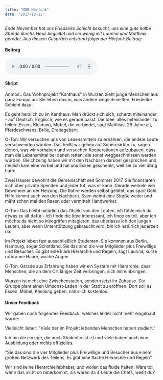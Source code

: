 ```yaml
---
title: "MDR Hörfunk"
date: "2017-12-12"
---
```


*Ende November hat uns Friederike Schicht besucht, uns eine gute halbe Stunde durchs Haus begleitet und ein wenig mit Laurina und Matthias geredet. Aus diesem Gespräch entstand folgender Hörfunk Beitrag:*

#### Beitrag
![MDR Beitrag: Die Upcycling WG](/media/2017-12-12_mdr-upcycling-wg.mp3)

#### Skript
Anmod.: Das Wohnprojekt "Kanthaus" in Wurzen zieht junge Menschen aus ganz Europa an. Sie leben davon, was andere wegschmeißen. Friederike Schicht dazu:

Es geht herzlich zu im Kanthaus.
Man drückt sich sich, scherzt miteinander - auf Deutsch, Englisch, wie es gerade passt.
Die Idee, alles miteinander zu teilen: Essen, Kleidung, Möbel, die verbindet, sagt Matthias, 29 Jahre alt, Pferdeschwanz, Brille, Dreitagebart:

O-Ton: Wir versuchen uns von Lebensmitteln zu ernähren, die andere Leute verschwenden würden.
Das heißt wir gehen auf Supermärkte zu, sagen denen, was wir vorhaben und versuchen Kooperationen aufzubauen, dass man die Lebensmittel bei denen retten, die sonst weggeschmissen werden würden.
Gleichzeitig haben wir mit den Nachbarn darüber gesprochen und neulich kam eine vorbei und hat uns Essen geschenkt, weil sie zu viel übrig hatte.

Zwei Häuser bewohnt die Gemeinschaft seit Sommer 2017.
Sie finanzieren sich über private Spenden und jeder tut, was er kann.
Gerade werkeln vier Bewohner an der Heizung.
Die Rohre werden selbst gelötet, das spart Geld. Hilfe kommt auch von den Nachbarn.
Sven wohnt eine Straße weiter und mäht schon mal den Rasen oder vermittelt Handwerker.

O-Ton: Das bleibt natürlich das Objekt von den Leuten, ich fühle mich da etwas zu alt dafür - ich finde die Idee interessant, ich finde es toll, aber ich möchte da nicht so inbegriffen mitagieren, das überlasse ich den jungen Leuten, aber wenn Unterstützung gebraucht wird, bin ich natürlich jederzeit da.

Im Projekt leben fast ausschließlich Studenten.
Sie kommen aus Berlin, Hamburg, sogar Schottland.
Sie das sind die vier Mitglieder plus Freiwillige und Besucher.
Es gibt eine klare Hierarchie und Regeln, sagt Laurina, kurze rotbraune Haare, wache Augen.

O-Ton: Gerade aus Erfahrung haben wir ein System mit Hierarchie, dass Menschen, die an dem Ort länger Zeit verbringen, sich mit einbringen.

Wurzen ist nicht eine Zwischenstation, sondern jetzt ihr Zuhause. Die Gruppe plant einen Umsonst-Laden in der Stadt zu eröffnen.
Dort soll es Essen, Möbel, Kleidung geben, natürlich kostenlos.

#### Unser Feedback

Wir gaben noch folgendes Feedback, welches leider nicht mehr eingebaut wurde:

Vielleicht lieber:
"Viele der im Projekt lebenden Menschen haben studiert."

Ich bin die einzige, die noch Studentin ist :-) und viele haben auch eine Ausbildung oder nichts offizielles.

"Sie das sind die vier Mitglieder plus Freiwillige und Besucher aus einem großen Netzwerk des Teilens. Es gibt eine flache Hierarchie und Regeln"

Wir sind keine Hierarchieliebhaber, und wollen das fluide halten. Wäre toll, wenn das nicht so rüberkommt, als wären da 4 Leute die Chefs, weißt du?
